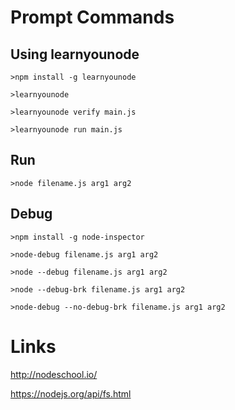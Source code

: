 # Prompt Commands

## Using learnyounode

```
>npm install -g learnyounode

>learnyounode

>learnyounode verify main.js

>learnyounode run main.js
```

## Run

```
>node filename.js arg1 arg2
```

## Debug

```
>npm install -g node-inspector

>node-debug filename.js arg1 arg2

>node --debug filename.js arg1 arg2

>node --debug-brk filename.js arg1 arg2

>node-debug --no-debug-brk filename.js arg1 arg2
```

# Links

http://nodeschool.io/

https://nodejs.org/api/fs.html